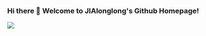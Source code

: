 ### Hi there 👋 Welcome to JIAlonglong's Github Homepage!
<img src="https://readme-typing-svg.herokuapp.com/?lines=Hello github world!;Welcome Visitor!&font=Roboto" />
<!--
**JIAlonglong/JIAlonglong** is a ✨ _special_ ✨ repository because its `README.md` (this file) appears on your GitHub profile.

Here are some ideas to get you started:

- 🔭 I’m currently working on ...
- 🌱 I’m currently learning ...
- 👯 I’m looking to collaborate on ...
- 🤔 I’m looking for help with ...
- 💬 Ask me about ...
- 📫 How to reach me: ...
- 😄 Pronouns: ...
- ⚡ Fun fact: ...
-->
<p>
<img src="https://img.shields.io/static/v1?label=Program&message=Python&color=blue"/>>  
<a href="https://blog.csdn.net/weixin_63189332?type=blog"><img src="https://img.shields.io/static/v1?label=Blog&message=CSDN&color=red"/></a>
<a href="https://space.bilibili.com/87890857"><img src="https://img.shields.io/static/v1?label=Video&message=Bilibili&color=cyan"/></a>  
<img src="https://visitor-badge.glitch.me/badge?page_id=https://github.com/JIAlonglong&right_color=red" />  
</p>
![Most Used Languages](https://github-readme-stats.vercel.app/api/top-langs/?username=JIAlonglong&theme=dark&layout=compact)
![Github Stats](https://github-readme-stats.vercel.app/api?username=JIAlonglong&show_icons=true&theme=dark&count_private=true)
![](https://activity-graph.herokuapp.com/graph?username=JIAlonglong&theme=github)
![Visitor Count](https://profile-counter.glitch.me/all-smile/count.svg)



